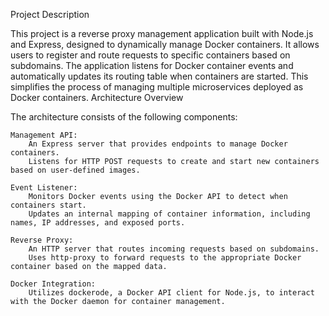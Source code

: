 Project Description

This project is a reverse proxy management application built with Node.js and Express, designed to dynamically manage Docker containers. It allows users to register and route requests to specific containers based on subdomains. The application listens for Docker container events and automatically updates its routing table when containers are started. This simplifies the process of managing multiple microservices deployed as Docker containers.
Architecture Overview

The architecture consists of the following components:

    Management API:
        An Express server that provides endpoints to manage Docker containers.
        Listens for HTTP POST requests to create and start new containers based on user-defined images.

    Event Listener:
        Monitors Docker events using the Docker API to detect when containers start.
        Updates an internal mapping of container information, including names, IP addresses, and exposed ports.

    Reverse Proxy:
        An HTTP server that routes incoming requests based on subdomains.
        Uses http-proxy to forward requests to the appropriate Docker container based on the mapped data.

    Docker Integration:
        Utilizes dockerode, a Docker API client for Node.js, to interact with the Docker daemon for container management.


